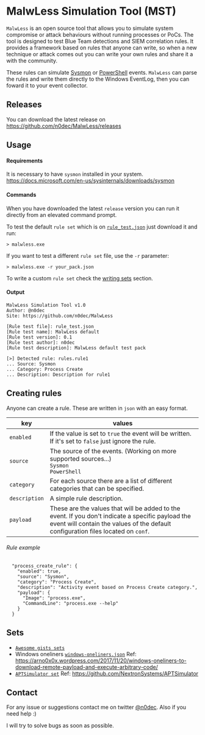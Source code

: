 # MalwLess Simulation Tool (MST)
`MalwLess` is an open source tool that allows you to simulate system compromise or attack behaviours without running processes or PoCs. The tool is designed to test Blue Team detections and SIEM correlation rules. It provides a framework based on rules that anyone can write, so when a new technique or attack comes out you can write your own rules and share it a with the community.

These rules can simulate [Sysmon](https://docs.microsoft.com/en-us/sysinternals/downloads/sysmon) or [PowerShell](https://docs.microsoft.com/en-us/powershell/scripting/getting-started/getting-started-with-windows-powershell) events. `MalwLess` can parse the rules and write them directly to the Windows EventLog, then you can foward it to your event collector.


## Releases
You can download the latest release on https://github.com/n0dec/MalwLess/releases

## Usage
#### Requirements
It is necessary to have `sysmon` installed in your system. https://docs.microsoft.com/en-us/sysinternals/downloads/sysmon

#### Commands
When you have downloaded the latest `release` version you can run it directly from an elevated command prompt.

To test the default `rule set` which is on [`rule_test.json`](https://github.com/n0dec/MalwLess/blob/master/rule_test.json) just download it and run:
```commandline
> malwless.exe
```
If you want to test a different `rule set` file, use the `-r` parameter:
```commandline
> malwless.exe -r your_pack.json
```
To write a custom `rule set` check the [writing sets](https://github.com/n0dec/MalwLess/blob/master/WRITING.md) section.
#### Output
```
MalwLess Simulation Tool v1.0
Author: @n0dec
Site: https://github.com/n0dec/MalwLess

[Rule test file]: rule_test.json
[Rule test name]: MalwLess default
[Rule test version]: 0.1
[Rule test author]: n0dec
[Rule test description]: MalwLess default test pack

[>] Detected rule: rules.rule1
... Source: Sysmon
... Category: Process Create
... Description: Description for rule1
```

## Creating rules
Anyone can create a rule. These are written in `json` with an easy format.

| key | values |
| --- | --- |
| `enabled` | If the value is set to `true` the event will be written. If it's set to `false` just ignore the rule. |
| `source` | The source of the events. (Working on more supported sources...)<br>`Sysmon`<br>`PowerShell` |
| `category` | For each source there are a list of different categories that can be specified. |
| `description` | A simple rule description. |
| `payload` | These are the values that will be added to the event. If you don't indicate a specific payload the event will contain the values of the default configuration files located on `conf`. |

###### Rule example
```
  "process_create_rule": {
    "enabled": true,
    "source": "Sysmon",
    "category": "Process Create",
    "description": "Activity event based on Process Create category.",
    "payload": {
      "Image": "process.exe",
      "CommandLine": "process.exe --help"
    }
  }
```
## Sets
* [`Awesome gists sets`](https://github.com/n0dec/MalwLess/blob/master/GISTS.md)
* Windows oneliners [`windows-oneliners.json`](https://github.com/n0dec/MalwLess/blob/master/sets/windows-oneliners.json) Ref: https://arno0x0x.wordpress.com/2017/11/20/windows-oneliners-to-download-remote-payload-and-execute-arbitrary-code/
* [`APTSimulator set`](https://github.com/n0dec/MalwLess/tree/master/sets/APTSimulator) Ref: https://github.com/NextronSystems/APTSimulator

## Contact
For any issue or suggestions contact me on twitter [@n0dec](https://twitter.com/n0dec). Also if you need help :)

I will try to solve bugs as soon as possible.
